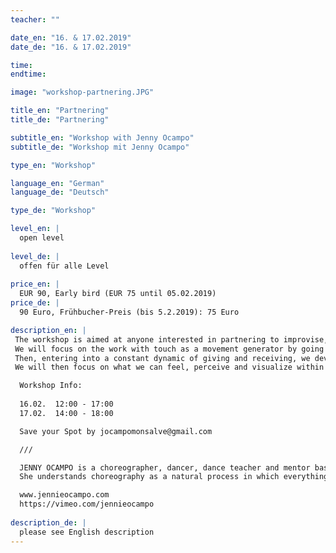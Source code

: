 ```yaml
---
teacher: ""

date_en: "16. & 17.02.2019"
date_de: "16. & 17.02.2019"

time: 
endtime: 

image: "workshop-partnering.JPG"

title_en: "Partnering"
title_de: "Partnering"

subtitle_en: "Workshop with Jenny Ocampo"
subtitle_de: "Workshop mit Jenny Ocampo"

type_en: "Workshop"

language_en: "German"
language_de: "Deutsch"

type_de: "Workshop"

level_en: |
  open level  
  
level_de: |
  offen für alle Level  
  
price_en: |
  EUR 90, Early bird (EUR 75 until 05.02.2019)
price_de: |
  90 Euro, Frühbucher-Preis (bis 5.2.2019): 75 Euro

description_en: |
 The workshop is aimed at anyone interested in partnering to improvise, create and expand movement vocabulary and choreographically compose through contact with others. 
 We will focus on the work with touch as a movement generator by going through different layers of it: recognizing at first the contact potential through a first warm-up section.  
 Then, entering into a constant dynamic of giving and receiving, we develop an attentive listening with a partner. From this point on, we begin to deal with different intensities, qualities and tones of touch allowing this information to resonate through the body.  
 We will then focus on what we can feel, perceive and visualize within the work of touch transcribing it into movement material. At the same time we will place this work in space and time and work here with the paths and tissues that we form and produce as we move in pairs. The exploration of dynamics, including acceleration, deceleration, silence, among others, is also part of this section. Beyond choreographic composition, we build on the possibility of practicing dialogue, communication and creation through the potential universe of touch and movement.

  Workshop Info:  
 
  16.02.  12:00 - 17:00  
  17.02.  14:00 - 18:00  

  Save your Spot by jocampomonsalve@gmail.com  

  ///  

  JENNY OCAMPO is a choreographer, dancer, dance teacher and mentor based in Berlin. She was born in Colombia and moved to Germany, where she received her dance degree from the Folkwang University of the Arts in Essen. She is currently completing Dance Science at the Freie Universität in Berlin (M.A.). She worked for several years as a solo dancer for the Dance Theatre Company at Theater Münster and was chosen by Pina Bausch to dance Le Sacre du Printemps and Tannhäuser. Since 2009 she has been working as a freelance dancer and, in addition to her work with Hidden Tracks, is realizing her own projects in collaboration with other artists* and theatres of the independent scene in Germany and South America. The works Mirage (2016), Damp Sheets (2017), The Canvas (2017) and S (2018), which premiered in Berlin, are among them.
  She understands choreography as a natural process in which everything takes its own and natural development, which is a kind of instability and unfolding of the extraordinary character of human actions and emotions. Her method, based on improvisation, links the perception of the inner and outer world to dance and performance.  

  www.jennieocampo.com  
  https://vimeo.com/jennieocampo 
  
description_de: |
  please see English description
---
```




